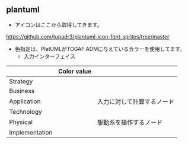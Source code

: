 

## plantuml

* アイコンはここから取得してきます。

https://github.com/tupadr3/plantuml-icon-font-sprites/tree/master


* 色指定は、PlatUMLがTOGAF ADMに与えているカラーを使用してます。
  * 入力インターフェイス

|                | Color value |                            |
| -------------- | ----------- | -------------------------- |
| Strategy       |             |                            |
| Business       |             |                            |
| Application    |             | 入力に対して計算するノード |
| Technology     |             |                            |
| Physical       |             | 駆動系を操作するノード     |
| Implementation |             |                            |

